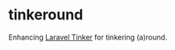# tinkeround

Enhancing [Laravel Tinker](https://github.com/laravel/tinker) for tinkering (a)round.
